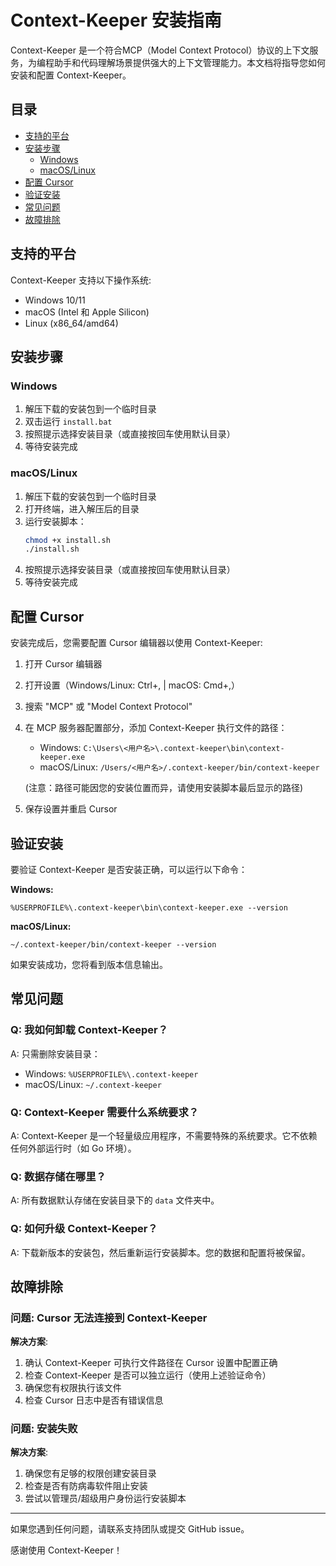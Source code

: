 # Context-Keeper 安装指南

Context-Keeper 是一个符合MCP（Model Context Protocol）协议的上下文服务，为编程助手和代码理解场景提供强大的上下文管理能力。本文档将指导您如何安装和配置 Context-Keeper。

## 目录

- [支持的平台](#支持的平台)
- [安装步骤](#安装步骤)
  - [Windows](#windows)
  - [macOS/Linux](#macoslinux)
- [配置 Cursor](#配置-cursor)
- [验证安装](#验证安装)
- [常见问题](#常见问题)
- [故障排除](#故障排除)

## 支持的平台

Context-Keeper 支持以下操作系统:

- Windows 10/11
- macOS (Intel 和 Apple Silicon)
- Linux (x86_64/amd64)

## 安装步骤

### Windows

1. 解压下载的安装包到一个临时目录
2. 双击运行 `install.bat`
3. 按照提示选择安装目录（或直接按回车使用默认目录）
4. 等待安装完成

### macOS/Linux

1. 解压下载的安装包到一个临时目录
2. 打开终端，进入解压后的目录
3. 运行安装脚本：
   ```bash
   chmod +x install.sh
   ./install.sh
   ```
4. 按照提示选择安装目录（或直接按回车使用默认目录）
5. 等待安装完成

## 配置 Cursor

安装完成后，您需要配置 Cursor 编辑器以使用 Context-Keeper:

1. 打开 Cursor 编辑器
2. 打开设置（Windows/Linux: Ctrl+, | macOS: Cmd+,）
3. 搜索 "MCP" 或 "Model Context Protocol"
4. 在 MCP 服务器配置部分，添加 Context-Keeper 执行文件的路径：
   - Windows: `C:\Users\<用户名>\.context-keeper\bin\context-keeper.exe`
   - macOS/Linux: `/Users/<用户名>/.context-keeper/bin/context-keeper`
   
   (注意：路径可能因您的安装位置而异，请使用安装脚本最后显示的路径)

5. 保存设置并重启 Cursor

## 验证安装

要验证 Context-Keeper 是否安装正确，可以运行以下命令：

**Windows:**
```
%USERPROFILE%\.context-keeper\bin\context-keeper.exe --version
```

**macOS/Linux:**
```
~/.context-keeper/bin/context-keeper --version
```

如果安装成功，您将看到版本信息输出。

## 常见问题

### Q: 我如何卸载 Context-Keeper？

A: 只需删除安装目录：
- Windows: `%USERPROFILE%\.context-keeper`
- macOS/Linux: `~/.context-keeper`

### Q: Context-Keeper 需要什么系统要求？

A: Context-Keeper 是一个轻量级应用程序，不需要特殊的系统要求。它不依赖任何外部运行时（如 Go 环境）。

### Q: 数据存储在哪里？

A: 所有数据默认存储在安装目录下的 `data` 文件夹中。

### Q: 如何升级 Context-Keeper？

A: 下载新版本的安装包，然后重新运行安装脚本。您的数据和配置将被保留。

## 故障排除

### 问题: Cursor 无法连接到 Context-Keeper

**解决方案**:
1. 确认 Context-Keeper 可执行文件路径在 Cursor 设置中配置正确
2. 检查 Context-Keeper 是否可以独立运行（使用上述验证命令）
3. 确保您有权限执行该文件
4. 检查 Cursor 日志中是否有错误信息

### 问题: 安装失败

**解决方案**:
1. 确保您有足够的权限创建安装目录
2. 检查是否有防病毒软件阻止安装
3. 尝试以管理员/超级用户身份运行安装脚本

---

如果您遇到任何问题，请联系支持团队或提交 GitHub issue。

感谢使用 Context-Keeper！ 